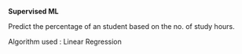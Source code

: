 **Supervised ML**

Predict the percentage of an student based on the no. of study hours.

Algorithm used : Linear Regression
